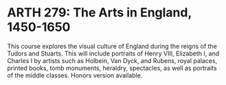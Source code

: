 # ARTH 279: The Arts in England, 1450-1650

This course explores the visual culture of England during the reigns of the Tudors and Stuarts. This will include portraits of Henry VIII, Elizabeth I, and Charles I by artists such as Holbein, Van Dyck, and Rubens, royal palaces, printed books, tomb monuments, heraldry, spectacles, as well as portraits of the middle classes. Honors version available.